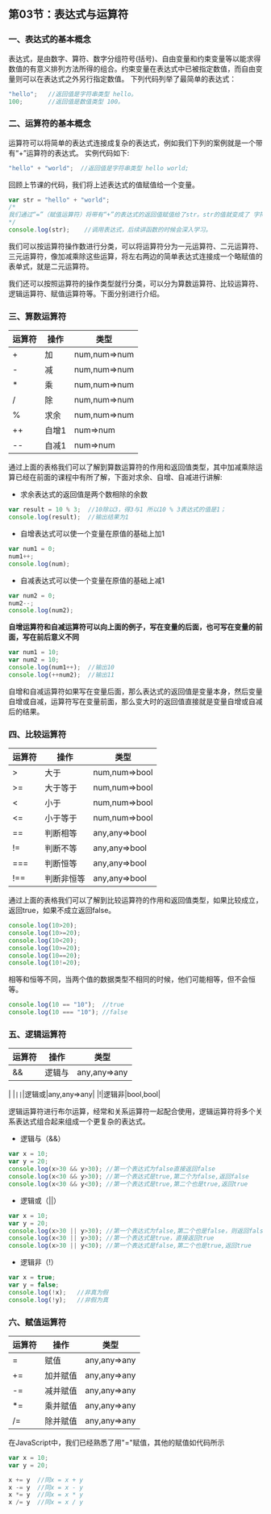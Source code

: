 ## 第03节：表达式与运算符

### 一、表达式的基本概念
表达式，是由数字、算符、数字分组符号(括号)、自由变量和约束变量等以能求得数值的有意义排列方法所得的组合。约束变量在表达式中已被指定数值，而自由变量则可以在表达式之外另行指定数值。
下列代码列举了最简单的表达式：

``` js
"hello";   //返回值是字符串类型 hello。
100;       //返回值是数值类型 100。
```

### 二、运算符的基本概念
运算符可以将简单的表达式连接成复杂的表达式，例如我们下列的案例就是一个带有“+”运算符的表达式。
实例代码如下:

``` js
"hello" + "world";  //返回值是字符串类型 hello world;
```

回顾上节课的代码，我们将上述表达式的值赋值给一个变量。
``` js
var str = "hello" + "world";  
/*
我们通过“=”（赋值运算符）将带有“+”的表达式的返回值赋值给了str。str的值就变成了 字符串“hello world”
*/
console.log(str);    //调用表达式，后续讲函数的时候会深入学习。
```

我们可以按运算符操作数进行分类，可以将运算符分为一元运算符、二元运算符、三元运算符，像加减乘除这些运算，将左右两边的简单表达式连接成一个略赋值的表单式，就是二元运算符。

我们还可以按照运算符的操作类型就行分类，可以分为算数运算符、比较运算符、逻辑运算符、赋值运算符等。下面分别进行介绍。

### 三、算数运算符

|运算符|操作|类型|
|------|----|--------|
|+|加|num,num=>num|
|-|减|num,num=>num|
|*|乘|num,num=>num|
|/|除|num,num=>num|
|%|求余|num,num=>num|
|++|自增1|num=>num|
|--|自减1|num=>num|

通过上面的表格我们可以了解到算数运算符的作用和返回值类型，其中加减乘除运算已经在前面的课程中有所了解，下面对求余、自增、自减进行讲解:

* 求余表达式的返回值是两个数相除的余数
``` js
var result = 10 % 3;  //10除以3，得3与1 所以10 % 3表达式的值是1；
console.log(result);  //输出结果为1
```

* 自增表达式可以使一个变量在原值的基础上加1
``` js
var num1 = 0;
num1++;  
console.log(num);
```

* 自减表达式可以使一个变量在原值的基础上减1
``` js
var num2 = 0;
num2--;
console.log(num2);
```

**自增运算符和自减运算符可以向上面的例子，写在变量的后面，也可写在变量的前面，写在前后意义不同**

``` js
var num1 = 10;
var num2 = 10;
console.log(num1++);  //输出10
console.log(++num2);  //输出11
```

自增和自减运算符如果写在变量后面，那么表达式的返回值是变量本身，然后变量自增或自减，运算符写在变量前面，那么变大时的返回值直接就是变量自增或自减后的结果。



### 四、比较运算符
|运算符|操作|类型|
|------|----|--------|
|>|大于|num,num=>bool|
|>=|大于等于|num,num=>bool|
|<|小于|num,num=>bool|
|<=|小于等于|num,num=>bool|
|==|判断相等|any,any=>bool|
|!=|判断不等|any,any=>bool|
|===|判断恒等|any,any=>bool|
|!==|判断非恒等|any,any=>bool|

通过上面的表格我们可以了解到比较运算符的作用和返回值类型，如果比较成立，返回true，如果不成立返回false。

``` js
console.log(10>20);
console.log(10>=20);
console.log(10<20);
console.log(10>=20);
console.log(10==20);
console.log(10!=20);
```

相等和恒等不同，当两个值的数据类型不相同的时候，他们可能相等，但不会恒等。

``` js
console.log(10 == "10");  //true
console.log(10 === "10"); //false
```


### 五、逻辑运算符
|运算符|操作|类型|
|------|----|--------|
|&&|逻辑与|any,any=>any|
|
|`||`|逻辑或|any,any=>any|
|!|逻辑非|bool,bool|

逻辑运算符进行布尔运算，经常和关系运算符一起配合使用，逻辑运算符将多个关系表达式组合起来组成一个更复杂的表达式。

* 逻辑与（&&）

``` js
var x = 10;
var y = 20;
console.log(x>30 && y>30); //第一个表达式为false直接返回false
console.log(x<30 && y>30); //第一个表达式是true,第二个为false,返回false
console.log(x<30 && y<30); //第一个表达式是true,第二个也是true,返回true
```

* 逻辑或（||）

``` js
var x = 10;
var y = 20;
console.log(x>30 || y>30); //第一个表达式为false,第二个也是false，则返回false
console.log(x<30 || y>30); //第一个表达式是true，直接返回true
console.log(x>30 || y<30); //第一个表达式是false,第二个也是true,返回true
```

* 逻辑非（!）

``` js
var x = true;
var y = false;
console.log(!x);   //非真为假
console.log(!y);   //非假为真
```


### 六、赋值运算符
|运算符|操作|类型|
|------|----|--------|
|=|赋值|any,any=>any|
|+=|加并赋值|any,any=>any|
|-=|减并赋值|any,any=>any|
|*=|乘并赋值|any,any=>any|
|/=|除并赋值|any,any=>any|

在JavaScript中，我们已经熟悉了用"="赋值，其他的赋值如代码所示
``` js
var x = 10;
var y = 20;

x += y  //同x = x + y
x -= y  //同x = x - y
x *= y  //同x = x * y
x /= y  //同x = x / y
```

